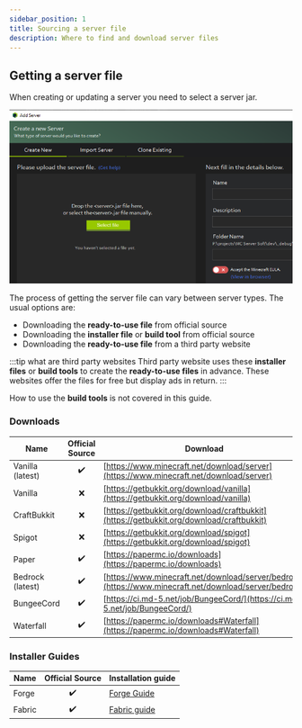 ```yaml
---
sidebar_position: 1
title: Sourcing a server file
description: Where to find and download server files
---
```


## Getting a server file
When creating or updating a server you need to select a server jar.

![Upload file dialog on create server window](/img/docs/create-server/crreate_select_file_dialog.png)

The process of getting the server file can vary between server types. The usual options are:

* Downloading the **ready-to-use file** from official source
* Downloading the **installer file** or **build tool** from official source
* Downloading the **ready-to-use file** from a third party website

:::tip what are third party websites
Third party website uses these **installer files** or **build tools** to create the **ready-to-use files** in advance. These websites offer the files for free but display ads in return.
:::

How to use the **build tools** is not covered in this guide.

### Downloads

|     Name              	| Official Source   | Download
|----------                 |:----------:       |----------
| Vanilla (latest) 	        |      ✔️           | [https://www.minecraft.net/download/server](https://www.minecraft.net/download/server)
| Vanilla       	        |      ❌           | [https://getbukkit.org/download/vanilla](https://getbukkit.org/download/vanilla)
| CraftBukkit           	|      ❌           | [https://getbukkit.org/download/craftbukkit](https://getbukkit.org/download/craftbukkit)
| Spigot                 	|      ❌           | [https://getbukkit.org/download/spigot](https://getbukkit.org/download/spigot)
| Paper                    	|      ✔️           | [https://papermc.io/downloads](https://papermc.io/downloads)
| Bedrock (latest) 	        |      ✔️           | [https://www.minecraft.net/download/server/bedrock](https://www.minecraft.net/download/server/bedrock)
| BungeeCord          	    |      ✔️           | [https://ci.md-5.net/job/BungeeCord/](https://ci.md-5.net/job/BungeeCord/)
| Waterfall          	    |      ✔️           | [https://papermc.io/downloads#Waterfall](https://papermc.io/downloads#Waterfall)


### Installer Guides

| Name   	                | Official Source   | Installation guide
|----------                 |:----------:  	    |----------
| Forge                     |      ✔️           | [Forge Guide](create-forge-server)
| Fabric 	                |      ✔️          	| [Fabric guide](create-fabric-server)

